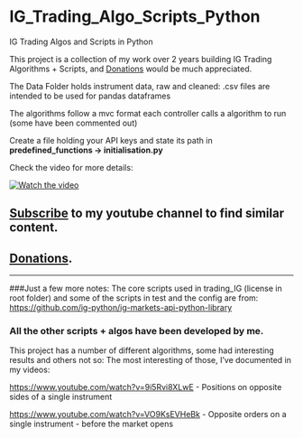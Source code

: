 # IG_Trading_Algo_Scripts_Python
IG Trading Algos and Scripts in Python

This project is a collection of my work over 2 years building IG Trading Algorithms + Scripts, and [Donations](https://www.paypal.com/donate?hosted_button_id=WAJRVR3TBB4FN) would be much appreciated.  

The Data Folder holds instrument data, raw and cleaned:
.csv files are intended to be used for pandas dataframes 

The algorithms follow a mvc format each controller calls a algorithm to run (some have been commented out)

Create a file holding your API keys and state its path in __predefined_functions -> initialisation.py__

Check the video for more details:



[![Watch the video](https://img.youtube.com/vi/joTp_a2sE8c/0.jpg)](https://www.youtube.com/watch?v=joTp_a2sE8c)


## [Subscribe](https://www.youtube.com/channel/UCsQqV_wq5yPrw5YIpvwmjvQ) to my youtube channel to find similar content.
## [Donations](https://www.paypal.com/donate?hosted_button_id=WAJRVR3TBB4FN).

------------------------

###Just a few more notes:
The core scripts used in trading_IG (license in root folder) and some of the scripts in test and
the config are from: https://github.com/ig-python/ig-markets-api-python-library

### All the other scripts + algos have been developed by me.

This project has a number of different algorithms, some had interesting results and others not so: The most interesting of those, I’ve documented in my videos:

https://www.youtube.com/watch?v=9i5Rvi8XLwE - Positions on opposite sides of a single instrument

https://www.youtube.com/watch?v=VO9KsEVHeBk - Opposite orders on a single instrument - before the market opens






